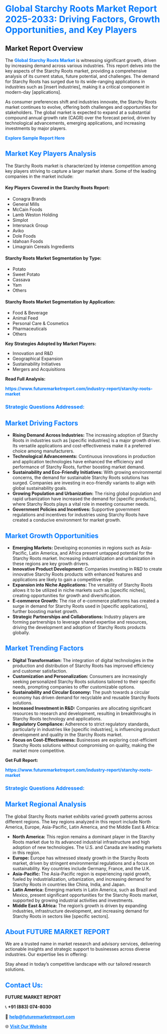 <h1 style="color: #007BFF;">Global Starchy Roots Market Report 2025-2033: Driving Factors, Growth Opportunities, and Key Players</h1>

<section id="overview">
<h2>Market Report Overview</h2>
<p>The <a href="https://www.futuremarketreport.com/industry-report/starchy-roots-market" style="color: #007BFF; text-decoration: none;"><strong>Global Starchy Roots Market</strong></a> is witnessing significant growth, driven by increasing demand across various industries. This report delves into the key aspects of the Starchy Roots market, providing a comprehensive analysis of its current status, future potential, and challenges. The demand for Starchy Roots has surged due to its wide-ranging applications in industries such as [insert industries], making it a critical component in modern-day [applications].</p>
<p>As consumer preferences shift and industries innovate, the Starchy Roots market continues to evolve, offering both challenges and opportunities for stakeholders. The global market is expected to expand at a substantial compound annual growth rate (CAGR) over the forecast period, driven by technological advancements, emerging applications, and increasing investments by major players.</p>
</section>

<section id="overview">
<p><a href="https://www.futuremarketreport.com/request-sample/reportId=92337" style="color: #007BFF; text-decoration: none;"><strong>Explore Sample Report Here</strong></a></p>
</section>

<section id="key-players">
<h2 style="color: #007BFF;">Market Key Players Analysis</h2>
<p>The Starchy Roots market is characterized by intense competition among key players striving to capture a larger market share. Some of the leading companies in the market include:</p>
<h4>Key Players Covered in the Starchy Roots Report:</h4>
<ul><li>Conagra Brands</li><li>General Mills</li><li>McCain Foods</li><li>Lamb Weston Holding</li><li>Simplot</li><li>Intersnack Group</li><li>Aviko</li><li>Dole Foods</li><li>Idahoan Foods</li><li>Limagrain Cereals Ingredients</li></ul>
<h4>Starchy Roots Market Segmentation by Type:</h4>
<ul><li>Potato</li><li>Sweet Potato</li><li>Cassava</li><li>Yam</li><li>Others</li></ul>

<h4>Starchy Roots Market Segmentation by Application:</h4>
<ul><li>Food &amp; Beverage</li><li>Animal Feed</li><li>Personal Care &amp; Cosmetics</li><li>Pharmaceuticals</li><li>Others</li></ul>
<p><strong>Key Strategies Adopted by Market Players:</strong></p>
<ul>
<li>Innovation and R&D</li>
<li>Geographical Expansion</li>
<li>Sustainability Initiatives</li>
<li>Mergers and Acquisitions</li>
</ul>
</section>

<section>
<p><strong>Read Full Analysis: </strong></p><a href="https://www.futuremarketreport.com/industry-report/starchy-roots-market" style="color: #007BFF; text-decoration: none;"><strong>https://www.futuremarketreport.com/industry-report/starchy-roots-market</strong></a>
<h3 style="color: #007BFF;">Strategic Questions Addressed:</h3>
</section>

<section id="driving-factors">
<h2 style="color: #007BFF;">Market Driving Factors</h2>
<ul>
<li><strong>Rising Demand Across Industries:</strong> The increasing adoption of Starchy Roots in industries such as [specific industries] is a major growth driver. Its versatile applications and cost-effectiveness make it a preferred choice among manufacturers.</li>
<li><strong>Technological Advancements:</strong> Continuous innovations in production and application technologies have enhanced the efficiency and performance of Starchy Roots, further boosting market demand.</li>
<li><strong>Sustainability and Eco-Friendly Initiatives:</strong> With growing environmental concerns, the demand for sustainable Starchy Roots solutions has surged. Companies are investing in eco-friendly variants to align with global sustainability goals.</li>
<li><strong>Growing Population and Urbanization:</strong> The rising global population and rapid urbanization have increased the demand for [specific products], where Starchy Roots plays a vital role in meeting consumer needs.</li>
<li><strong>Government Policies and Incentives:</strong> Supportive government regulations and incentives for industries using Starchy Roots have created a conducive environment for market growth.</li>
</ul>
</section>

<section id="growth-opportunities">
<h2 style="color: #007BFF;">Market Growth Opportunities</h2>
<ul>
<li><strong>Emerging Markets:</strong> Developing economies in regions such as Asia-Pacific, Latin America, and Africa present untapped potential for the Starchy Roots market. Increasing industrialization and urbanization in these regions are key growth drivers.</li>
<li><strong>Innovative Product Development:</strong> Companies investing in R&D to create innovative Starchy Roots products with enhanced features and applications are likely to gain a competitive edge.</li>
<li><strong>Expansion into Niche Applications:</strong> The versatility of Starchy Roots allows it to be utilized in niche markets such as [specific niches], creating opportunities for growth and diversification.</li>
<li><strong>E-commerce Growth:</strong> The rise of e-commerce platforms has created a surge in demand for Starchy Roots used in [specific applications], further boosting market growth.</li>
<li><strong>Strategic Partnerships and Collaborations:</strong> Industry players are forming partnerships to leverage shared expertise and resources, driving the development and adoption of Starchy Roots products globally.</li>
</ul>
</section>

<section id="trending-factors">
<h2 style="color: #007BFF;">Market Trending Factors</h2>
<ul>
<li><strong>Digital Transformation:</strong> The integration of digital technologies in the production and distribution of Starchy Roots has improved efficiency and customer satisfaction.</li>
<li><strong>Customization and Personalization:</strong> Consumers are increasingly seeking personalized Starchy Roots solutions tailored to their specific needs, prompting companies to offer customizable options.</li>
<li><strong>Sustainability and Circular Economy:</strong> The push towards a circular economy has driven demand for recyclable and reusable Starchy Roots solutions.</li>
<li><strong>Increased Investment in R&D:</strong> Companies are allocating significant resources to research and development, resulting in breakthroughs in Starchy Roots technology and applications.</li>
<li><strong>Regulatory Compliance:</strong> Adherence to strict regulatory standards, particularly in industries like [specific industries], is influencing product development and quality in the Starchy Roots market.</li>
<li><strong>Focus on Cost-Effectiveness:</strong> Businesses are exploring cost-efficient Starchy Roots solutions without compromising on quality, making the market more competitive.</li>
</ul>
</section>

<section>
<p><strong>Get Full Report: </strong></p><a href="https://www.futuremarketreport.com/industry-report/starchy-roots-market" style="color: #007BFF; text-decoration: none;"><strong>https://www.futuremarketreport.com/industry-report/starchy-roots-market</strong></a>
<h3 style="color: #007BFF;">Strategic Questions Addressed:</h3>
</section>


<section id="regional-analysis">
<h2 style="color: #007BFF;">Market Regional Analysis</h2>
<p>The global Starchy Roots market exhibits varied growth patterns across different regions. The key regions analyzed in this report include North America, Europe, Asia-Pacific, Latin America, and the Middle East & Africa:</p>
<ul>
<li><strong>North America:</strong> This region remains a dominant player in the Starchy Roots market due to its advanced industrial infrastructure and high adoption of new technologies. The U.S. and Canada are leading markets in this region.</li>
<li><strong>Europe:</strong> Europe has witnessed steady growth in the Starchy Roots market, driven by stringent environmental regulations and a focus on sustainability. Key countries include Germany, France, and the U.K.</li>
<li><strong>Asia-Pacific:</strong> The Asia-Pacific region is experiencing rapid growth, fueled by industrialization, urbanization, and increasing demand for Starchy Roots in countries like China, India, and Japan.</li>
<li><strong>Latin America:</strong> Emerging markets in Latin America, such as Brazil and Mexico, present significant opportunities for the Starchy Roots market, supported by growing industrial activities and investments.</li>
<li><strong>Middle East & Africa:</strong> The region’s growth is driven by expanding industries, infrastructure development, and increasing demand for Starchy Roots in sectors like [specific sectors].</li>
</ul>
</section>

<footer>
<h2 style="color: #007BFF;">About FUTURE MARKET REPORT</h2>
<p>We are a trusted name in market research and advisory services, delivering actionable insights and strategic support to businesses across diverse industries. Our expertise lies in offering:</p>

<p>Stay ahead in today’s competitive landscape with our tailored research solutions.</p>

<h2 style="color: #007BFF;">Contact Us:</h2>
<p><strong>FUTURE MARKET REPORT</strong></p>
<p>📞 <strong>+91 (883) 074-8030</strong></p>
<p>📧 <strong><a href="mailto:help@futuremarketreport.com" style="color: #007BFF;">help@futuremarketreport.com</a></strong></p>
<p>🌐 <strong><a href="https://www.futuremarketreport.com/" style="color: #007BFF;">Visit Our Website</a></strong></p>
</footer>